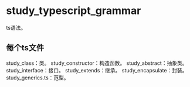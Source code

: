 # study_typescript_grammar
ts语法。
## 每个ts文件
study_class：类。 study_constructor：构造函数。 study_abstract：抽象类。 study_interface：接口。 study_extends：继承。 study_encapsulate：封装。 study_generics.ts：范型。 

